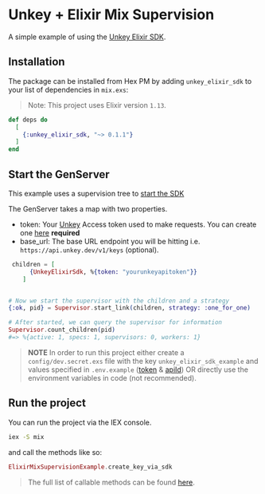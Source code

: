 # Unkey + Elixir Mix Supervision

A simple example of using the [Unkey Elixir SDK](https://github.com/glamboyosa/unkey-elixir-sdk).

## Installation

The package can be installed from Hex PM by adding `unkey_elixir_sdk` to your list of dependencies in `mix.exs`:

> Note: This project uses Elixir version `1.13`.

```elixir
def deps do
  [
    {:unkey_elixir_sdk, "~> 0.1.1"}
  ]
end
```

## Start the GenServer

This example uses a supervision tree to [start the SDK](https://github.com/unkeyed/unkey/blob/135-mix-supervision-tree-example-elixir/examples/elixir_mix_supervision_example/lib/elixir_mix_supervision_example/application.ex)

The GenServer takes a map with two properties.

- token: Your [Unkey](https://unkey.dev) Access token used to make requests. You can create one [here](https://app.unkey.com/keys) **required**
- base_url: The base URL endpoint you will be hitting i.e. `https://api.unkey.dev/v1/keys` (optional).

```elixir
 children = [
      {UnkeyElixirSdk, %{token: "yourunkeyapitoken"}}
    ]


# Now we start the supervisor with the children and a strategy
{:ok, pid} = Supervisor.start_link(children, strategy: :one_for_one)

# After started, we can query the supervisor for information
Supervisor.count_children(pid)
#=> %{active: 1, specs: 1, supervisors: 0, workers: 1}
```

> **NOTE** In order to run this project either create a `config/dev.secret.exs` file with the key `unkey_elixir_sdk_example` and values specified in `.env.example` ([token](<(https://app.unkey.com/keys)>) & [apiId](https://unkey.dev/docs/quickstart#4-create-your-first-api-key)) OR directly use the environment variables in code (not recommended).

## Run the project

You can run the project via the IEX console.

```bash
iex -S mix
```

and call the methods like so:

```elixir
ElixirMixSupervisionExample.create_key_via_sdk
```

> The full list of callable methods can be found [here](https://github.com/unkeyed/unkey/blob/135-mix-supervision-tree-example-elixir/examples/elixir_mix_supervision_example/lib/elixir_mix_supervision_example.ex).
